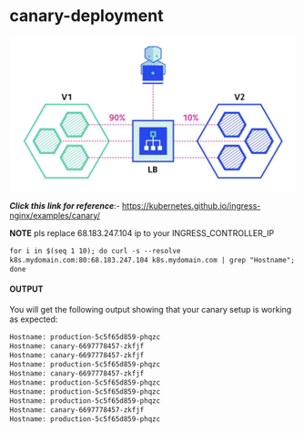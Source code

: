 # canary-deployment

![Screenshot](./snapshots/Canary.png)

***Click this link for reference***:- https://kubernetes.github.io/ingress-nginx/examples/canary/


**NOTE** pls replace 68.183.247.104 ip to your INGRESS_CONTROLLER_IP 

```
for i in $(seq 1 10); do curl -s --resolve k8s.mydomain.com:80:68.183.247.104 k8s.mydomain.com | grep "Hostname"; done
```

#### OUTPUT


You will get the following output showing that your canary setup is working as expected:

```
Hostname: production-5c5f65d859-phqzc
Hostname: canary-6697778457-zkfjf
Hostname: canary-6697778457-zkfjf
Hostname: production-5c5f65d859-phqzc
Hostname: canary-6697778457-zkfjf
Hostname: production-5c5f65d859-phqzc
Hostname: production-5c5f65d859-phqzc
Hostname: production-5c5f65d859-phqzc
Hostname: canary-6697778457-zkfjf
Hostname: production-5c5f65d859-phqzc

```